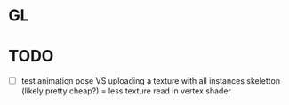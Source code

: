 # GL

# TODO

- [ ] test animation pose VS uploading a texture with all instances skeletton (likely pretty cheap?) = less texture read in vertex shader
